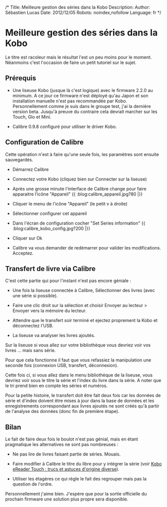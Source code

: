 /*
Title: Meilleure gestion des séries dans la Kobo
Description: 
Author: Sébastien Lucas
Date: 2012/12/05
Robots: noindex,nofollow
Language: fr
*/
# Meilleure gestion des séries dans la Kobo

Le titre est racoleur mais le résultat l'est un peu moins pour le moment. Néanmoins c'est l'occasion de faire un petit tutoriel sur le sujet.

## Prérequis

*	Une liseuse Kobo (jusque là c'est logique) avec le firmware 2.2.0 au minimum. A ce jour ce firmware n'est déployé qu'au Japon et son installation manuelle n'est pas recommandée par Kobo. Personnellement comme je suis dans le groupe test, j'ai la dernière version beta. Jusqu'à preuve du contraire cela devrait marcher sur les Touch, Glo et Mini.

*	Calibre 0.9.8 configuré pour utiliser le driver Kobo.

## Configuration de Calibre

Cette opération n'est à faire qu'une seule fois, les paramètres sont ensuite sauvegardés.


*	Démarrez Calibre

*	Connectez votre Kobo (cliquez bien sur Connecter sur la liseuse)

*	Après une grosse minute l'interface de Calibre change pour faire apparaitre l’icône "Appareil"
{{ :blog:calibre_appareil.jpg?80 |}}

*	Cliquer le menu de l'icône "Appareil" (le petit v à droite)

*	Sélectionner configurer cet appareil

*	Dans l'écran de configuration cocher "Set Series information"
{{ :blog:calibre_kobo_config.jpg?200 |}}

*	Cliquer sur Ok

*	Calibre va vous demander de redémarrer pour valider les modifications. Acceptez.

## Transfert de livre via Calibre

C'est cette partie qui pour l'instant n'est pas encore géniale :

*	Une fois la liseuse connectée à Calibre, Sélectionner des livres (avec une série si possible).

*	Faire une clic droit sur la sélection et choisir Envoyer au lecteur > Envoyer vers la mémoire du lecteur.

*	Attendre que le transfert soir terminé et ejectez proprement la Kobo et déconnectez l'USB.

*	La liseuse va analyser les livres ajoutés. 

Sur la liseuse si vous allez sur votre bibliothèque vous devriez voir vos livres ... mais sans série. 
  
Pour que cela fonctionne il faut que vous refassiez la manipulation une seconde fois (connexion USB, transfert, déconnexion).

Cette fois ci, si vous allez dans le menu bibliothèque de la liseuse, vous devriez voir sous le titre la série et l'index du livre dans la série. A noter que le tri prend bien en compte les séries et numéros.

Pour la petite histoire, le transfert doit être fait deux fois car les données de série et d'index doivent être mises à jour dans la base de données et les enregistrements correspondant aux livres ajoutés ne sont créés qu'à partir de l'analyse des données (donc fin de première étape).
##  Bilan

Le fait de faire deux fois le boulot n'est pas génial, mais en étant pragmatique les alternatives ne sont pas nombreuses :

*	Ne pas lire de livres faisant partie de séries. Mouais.

*	Faire modifier à Calibre le titre du libre pour y intégrer la série (voir [Kobo eReader Touch : trucs et astuces d'origine diverse](/blog/kobo-ereader-touch-5)).

*	Utiliser les étagères ce qui règle le fait des regrouper mais pas la question de l'ordre.

Personnellement j'aime bien. J'espère que pour la sortie officielle du prochain firmware une solution plus propre sera disponible. 
